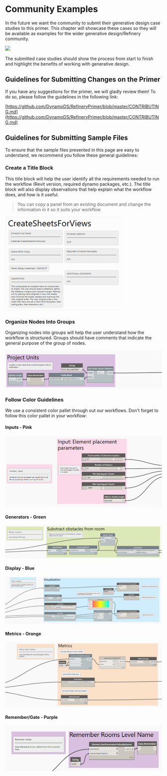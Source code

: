 # Community Examples

In the future we want the community to submit their generative design case studies to this primer. This chapter will showcase these cases so they will be available as examples for the wider generative design/Refinery community.

![](../.gitbook/assets/comunity.png)

The submitted case studies should show the process from start to finish and highlight the benefits of working with generative design.

## Guidelines for Submitting Changes on the Primer

If you have any suggestions for the primer, we will gladly review them! To do so, please follow the guidelines in the following link:

[https://github.com/DynamoDS/RefineryPrimer/blob/master/CONTRIBUTING.md](https://github.com/DynamoDS/RefineryPrimer/blob/master/CONTRIBUTING.md)

## Guidelines for Submitting Sample Files

To ensure that the sample files presented in this page are easy to understand, we recommend you follow these general guidelines:

### Create a Title Block

This title block will help the user identify all the requirements needed to run the workflow \(Revit version, required dynamo packages, etc.\). The title block will also display observations that help explain what the workflow does, and how is it useful.  

> You can copy a panel from an existing document and change the information in it so it suits your workflow

![](../.gitbook/assets/community2.png)

### Organize Nodes Into Groups

Organizing nodes into groups will help the user understand how the workflow is structured. Groups should have comments that indicate the general purpose of the group of nodes.

![](../.gitbook/assets/community3.png)

### Follow Color Guidelines

We use a consistent color pallet through out our workflows. Don't forget to follow this color pallet in your workflow:

####  Inputs - Pink

![](../.gitbook/assets/comunity4.png)

#### Generators - Green

![](../.gitbook/assets/comunity5.png)

#### Display - Blue

![](../.gitbook/assets/comunity6.png)

#### Metrics - Orange

![](../.gitbook/assets/comunity7.png)

#### Remember/Gate - Purple 

![](../.gitbook/assets/comunity8.png)

